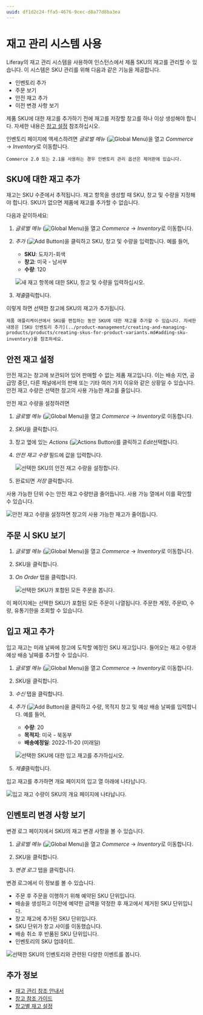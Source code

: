 ```yaml
---
uuid: df1d2c24-ffa5-4676-9cec-d8a77d8ba3ea
---
```


# 재고 관리 시스템 사용

Liferay의 재고 관리 시스템을 사용하여 인스턴스에서 제품 SKU의 재고를 관리할 수 있습니다. 이 시스템은 SKU 관리를 위해 다음과 같은 기능을 제공합니다.

* 인벤토리 추가
* 주문 보기
* 안전 재고 추가
* 이전 변경 사항 보기

제품 SKU에 대한 재고를 추가하기 전에 재고를 저장할 창고를 하나 이상 생성해야 합니다. 자세한 내용은 [창고 설정](./setting-up-warehouses.md) 참조하십시오.

인벤토리 페이지에 액세스하려면 *글로벌 메뉴* (![Global Menu](../images/icon-applications-menu.png))을 열고 *Commerce* &rarr; *Inventory*로 이동합니다.

```{note}
Commerce 2.0 또는 2.1을 사용하는 경우 인벤토리 관리 옵션은 제어판에 있습니다.
```

## SKU에 대한 재고 추가

재고는 SKU 수준에서 추적됩니다. 재고 항목을 생성할 때 SKU, 창고 및 수량을 지정해야 합니다. SKU가 없으면 제품에 재고를 추가할 수 없습니다.

다음과 같이하세요:

1. *글로벌 메뉴* (![Global Menu](../images/icon-applications-menu.png))을 열고 *Commerce* &rarr; *Inventory*로 이동합니다.

1. *추가* (![Add Button](../images/icon-add.png))을 클릭하고 SKU, 창고 및 수량을 입력합니다. 예를 들어,

   * **SKU**: 도자기-회색
   * **창고**: 미국 - 남서부
   * **수량**: 120

   ![새 재고 항목에 대한 SKU, 창고 및 수량을 입력하십시오.](./using-the-inventory-management-system/images/01.png)

1. *제출*클릭합니다.

이렇게 하면 선택한 창고에 SKU의 재고가 추가됩니다.

```{tip}
제품 애플리케이션에서 SKU를 편집하는 동안 SKU에 대한 재고를 추가할 수 있습니다. 자세한 내용은 [SKU 인벤토리 추가](../product-management/creating-and-managing-products/products/creating-skus-for-product-variants.md#adding-sku-inventory)를 참조하세요.
```

## 안전 재고 설정

안전 재고는 창고에 보관되어 있어 판매할 수 없는 제품 재고입니다. 이는 배송 지연, 공급망 중단, 다른 채널에서의 판매 또는 기타 여러 가지 이유와 같은 상황일 수 있습니다. 안전 재고 수량은 선택한 창고의 사용 가능한 재고를 줄입니다.

안전 재고 수량을 설정하려면

1. *글로벌 메뉴* (![Global Menu](../images/icon-applications-menu.png))을 열고 *Commerce* &rarr; *Inventory*로 이동합니다.

1. *SKU*을 클릭합니다.

1. 창고 옆에 있는 *Actions* (![Actions Button](../images/icon-actions.png))를 클릭하고 *Edit*선택합니다.

1. *안전 재고 수량* 필드에 값을 입력합니다.

   ![선택한 SKU의 안전 재고 수량을 설정합니다.](./using-the-inventory-management-system/images/02.png)

1. 완료되면 *저장* 클릭합니다.

사용 가능한 단위 수는 안전 재고 수량만큼 줄어듭니다. 사용 가능 열에서 이를 확인할 수 있습니다.

![안전 재고 수량을 설정하면 창고의 사용 가능한 재고가 줄어듭니다.](./using-the-inventory-management-system/images/03.png)

## 주문 시 SKU 보기

1. *글로벌 메뉴* (![Global Menu](../images/icon-applications-menu.png))을 열고 *Commerce* &rarr; *Inventory*로 이동합니다.

1. *SKU*을 클릭합니다.

1. *On Order* 탭을 클릭합니다.

   ![선택한 SKU가 포함된 모든 주문을 봅니다.](./using-the-inventory-management-system/images/04.png)

이 페이지에는 선택한 SKU가 포함된 모든 주문이 나열됩니다. 주문한 계정, 주문ID, 수량, 유통기한을 조회할 수 있습니다.

## 입고 재고 추가

입고 재고는 미래 날짜에 창고에 도착할 예정인 SKU 재고입니다. 들어오는 재고 수량과 예상 배송 날짜를 추가할 수 있습니다.

1. *글로벌 메뉴* (![Global Menu](../images/icon-applications-menu.png))을 열고 *Commerce* &rarr; *Inventory*로 이동합니다.

1. *SKU*을 클릭합니다.

1. *수신* 탭을 클릭합니다.

1. *추가* (![Add Button](../images/icon-add.png))을 클릭하고 수량, 목적지 창고 및 예상 배송 날짜를 입력합니다. 예를 들어,

    * **수량**: 20
    * **목적지**: 미국 - 북동부
    * **배송예정일**: 2022-11-20 (미래일)

   ![선택한 SKU에 대한 입고 재고를 추가하십시오.](./using-the-inventory-management-system/images/05.png)

1. *제출*클릭합니다.

입고 재고를 추가하면 개요 페이지의 입고 열 아래에 나타납니다.

![입고 재고 수량이 SKU의 개요 페이지에 나타납니다.](./using-the-inventory-management-system/images/06.png)

## 인벤토리 변경 사항 보기

변경 로그 페이지에서 SKU의 재고 변경 사항을 볼 수 있습니다.

1. *글로벌 메뉴* (![Global Menu](../images/icon-applications-menu.png))을 열고 *Commerce* &rarr; *Inventory*로 이동합니다.

1. *SKU*을 클릭합니다.

1. *변경 로그* 탭을 클릭합니다.

변경 로그에서 이 정보를 볼 수 있습니다.

* 주문 후 주문을 이행하기 위해 예약된 SKU 단위입니다.
* 배송을 생성하고 이전에 예약한 금액을 약정한 후 재고에서 제거된 SKU 단위입니다.
* 창고 재고에 추가된 SKU 단위입니다.
* SKU 단위가 창고 사이를 이동했습니다.
* 배송 취소 후 반품된 SKU 단위입니다.
* 인벤토리의 SKU 업데이트.

![선택한 SKU의 인벤토리와 관련된 다양한 이벤트를 봅니다.](./using-the-inventory-management-system/images/07.png)

## 추가 정보

* [재고 관리 참조 안내서](./inventory-management-reference-guide.md)
* [창고 참조 가이드](./warehouse-reference-guide.md)
* [창고별 재고 설정](./setting-inventory-by-warehouse.md)
